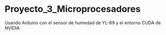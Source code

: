 # Proyecto_3_Microprocesadores
Usando Arduino con el sensor de humedad de YL-69 y el entorno CUDA de NVIDIA
